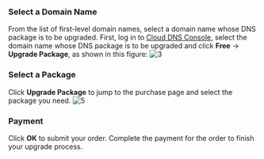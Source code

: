 ### Select a Domain Name
From the list of first-level domain names, select a domain name whose DNS package is to be upgraded. First, log in to [Cloud DNS Console](https://console.cloud.tencent.com/domain/cns), select the domain name whose DNS package is to be upgraded and click **Free** -> **Upgrade Package**, as shown in this figure:
![3](//mc.qcloudimg.com/static/img/10e34882dc41401d2ec7fb888acea388/image.png)
### Select a Package
Click **Upgrade Package** to jump to the purchase page and select the package you need.
![5](//mc.qcloudimg.com/static/img/879d7dc6f0c91efd5132cc463d07c836/image.png)
### Payment
Click **OK** to submit your order. Complete the payment for the order to finish your upgrade process.

